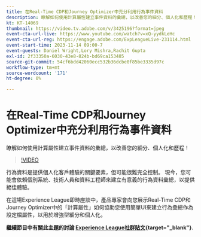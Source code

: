 ```yaml
---
title: 在Real-Time CDP和Journey Optimizer中充分利用行為事件資料
description: 瞭解如何使用計算屬性建立事件資料的彙總，以改善您的細分、個人化和歷程！
kt: KT-14069
thumbnail: https://video.tv.adobe.com/v/3425196?format=jpeg
event-cta-url-live: https://www.youtube.com/watch?v=xQ-yydkLeHc
event-cta-url-reg: https://engage.adobe.com/ExpLeagueLive-231114.html
event-start-time: 2023-11-14 09:00-7
event-guests: Daniel Wright,Lory Mishra,Rachit Gupta
exl-id: 2f33350a-6030-43e8-824b-bd69ca153485
source-git-commit: 54cf6bdd42060ecc532b36dcbe0f85be3335d97c
workflow-type: tm+mt
source-wordcount: '171'
ht-degree: 0%

---
```


# 在Real-Time CDP和Journey Optimizer中充分利用行為事件資料

瞭解如何使用計算屬性建立事件資料的彙總，以改善您的細分、個人化和歷程！

>[!VIDEO](https://video.tv.adobe.com/v/3425196/?quality=12&learn=on)

行為資料是提供個人化客戶體驗的關鍵要素，但可能很難完全控制。 現今，您可能會依賴個別系統、技術人員和資料工程師來建立有意義的行為資料彙總，以提供絕佳體驗。

在這場Experience League即時座談中，產品專家會向您展示Real-Time CDP和Journey Optimizer中的「計算屬性」如何協助您使用簡單UI來建立行為彙總作為設定檔屬性，以用於增強型細分和個人化。

**繼續節目中有關此主題的討論 [Experience League社群貼文](https://experienceleaguecommunities.adobe.com/t5/real-time-customer-data-platform/experience-league-live-post-session-discussion-get-the-most-from/m-p/633722#M5){target="_blank"}**.
